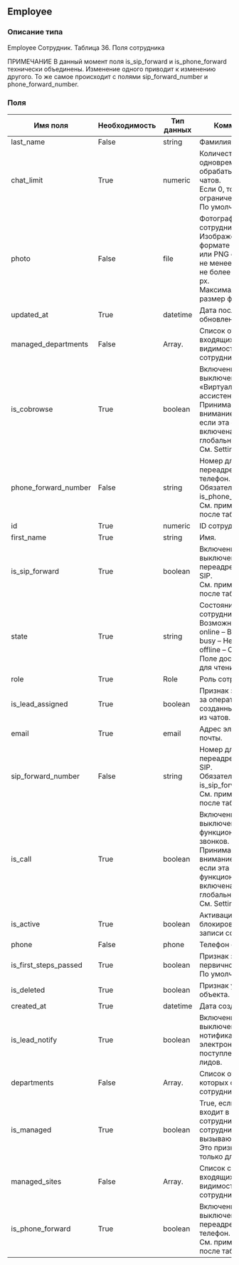 
## Employee

### Описание типа
Employee
Сотрудник.
Таблица 36. Поля сотрудника

ПРИМЕЧАНИЕ
В данный момент поля is_sip_forward и is_phone_forward технически объединены. Изменение одного приводит к изменению другого. То же самое происходит с полями sip_forward_number и phone_forward_number.

### Поля

| Имя поля | Необходимость | Тип данных | Комментарий |
|---|---|---|---|
|last_name|False|string|Фамилия.<br/>|
|chat_limit|True|numeric|Количество одновременно обрабатываемых чатов.<br/>Если 0, то ограничения нет.<br/>По умолчанию – 0.<br/>|
|photo|False|file|Фотография сотрудника.<br/>Изображение в формате JPEG, GIF или PNG с размерами не менее 60x70 px и не более 2560x2560 px.<br/>Максимальный размер файла – 5 MB.<br/>|
|updated_at|True|datetime|Дата последнего обновления.<br/>|
|managed_departments|False|Array.<Department>|Список отделов, входящих в область видимости сотрудника.<br/>|
|is_cobrowse|True|boolean|Включение/выключение функции «Виртуальный ассистент».<br/>Принимается во внимание только, если эта функция включена на глобальном уровне. См. Settings.<br/>|
|phone_forward_number|False|string|Номер для переадресации на телефон.<br/>Обязательно при is_phone_forward=true.<br/>См. примечание после таблицы.<br/>|
|id|True|numeric|ID сотрудника.<br/>|
|first_name|True|string|Имя.<br/>|
|is_sip_forward|True|boolean|Включение/выключение переадресации на SIP.<br/>См. примечание после таблицы.<br/>|
|state|True|string|Состояние сотрудника.<br/>Возможные значения:<br/>online – В сети,<br/>busy – Нет на месте,<br/>offline – Офлайн.<br/>Поле доступно только для чтения.<br/>|
|role|True|Role|Роль сотрудника.<br/>|
|is_lead_assigned|True|boolean|Признак закрепления за оператором, созданных им лидов из чатов.<br/>|
|email|True|email|Адрес электронной почты.<br/>|
|sip_forward_number|False|string|Номер для переадресации на SIP.<br/>Обязательно при is_sip_forward=true.<br/>См. примечание после таблицы.<br/>|
|is_call|True|boolean|Включение/выключение функциональности звонков.<br/>Принимается во внимание только, если эта функциональность включена на глобальном уровне. См. Settings.<br/>|
|is_active|True|boolean|Активация/блокировка учетной записи сотрудника.<br/>|
|phone|False|phone|Телефон сотрудника.<br/>|
|is_first_steps_passed|True|boolean|Признак завершения первичного обучения.<br/>По умолчанию – false.<br/>|
|is_deleted|True|boolean|Признак удаленного объекта.<br/>|
|created_at|True|datetime|Дата создания.<br/>|
|is_lead_notify|True|boolean|Включение/выключение нотификации на электронную почту о поступлении новых лидов.<br/>|
|departments|False|Array.<Department>|Список отделов, в которых состоит сотрудник.<br/>|
|is_managed|True|boolean|True, если сотрудник входит в число своих сотрудников сотрудника, вызывающего метод.<br/>Это признак доступен только для чтения.<br/>|
|managed_sites|False|Array.<Site>|Список сайтов, входящих в область видимости сотрудника.<br/>|
|is_phone_forward|True|boolean|Включение/выключение переадресации на телефон.<br/>См. примечание после таблицы.<br/>|
